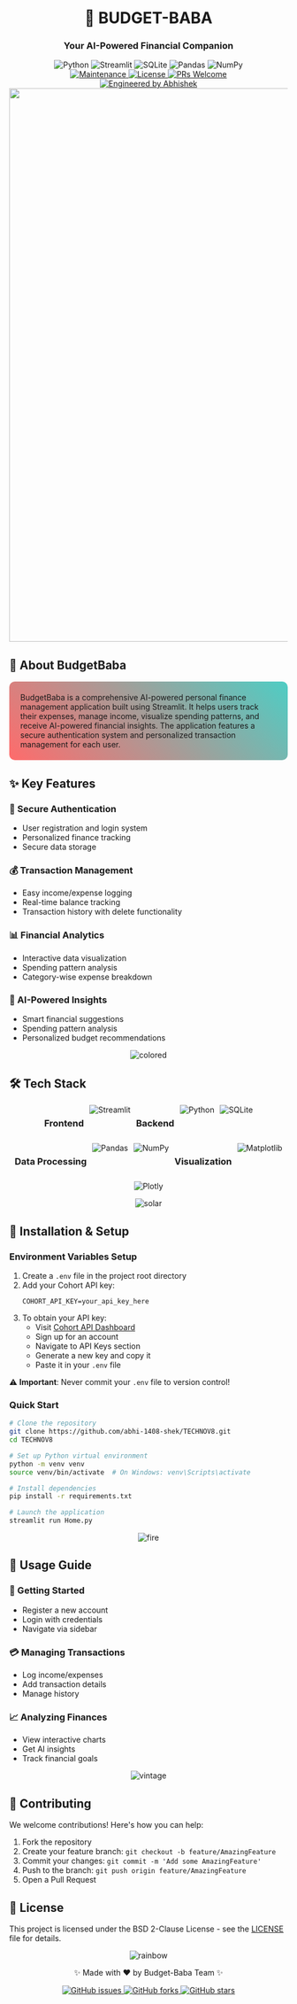 <div align="center">

# 🎯 BUDGET-BABA
### Your AI-Powered Financial Companion

<div align="center">
  <img src="https://img.shields.io/badge/python-3670A0?style=for-the-badge&logo=python&logoColor=ffdd54" alt="Python" />
  <img src="https://img.shields.io/badge/Streamlit-FF4B4B?style=for-the-badge&logo=Streamlit&logoColor=white" alt="Streamlit" />
  <img src="https://img.shields.io/badge/sqlite-%2307405e.svg?style=for-the-badge&logo=sqlite&logoColor=white" alt="SQLite" />
  <img src="https://img.shields.io/badge/pandas-%23150458.svg?style=for-the-badge&logo=pandas&logoColor=white" alt="Pandas" />
  <img src="https://img.shields.io/badge/numpy-%23013243.svg?style=for-the-badge&logo=numpy&logoColor=white" alt="NumPy" />
</div>

<div align="center">
  <a href="https://github.com/abhi-1408-shek/TECHNOV8">
    <img src="https://img.shields.io/badge/Maintained%3F-yes-green.svg" alt="Maintenance" />
  </a>
  <a href="https://opensource.org/licenses/BSD-2-Clause">
    <img src="https://img.shields.io/badge/License-BSD_2--Clause-orange.svg" alt="License" />
  </a>
  <a href="http://makeapullrequest.com">
    <img src="https://img.shields.io/badge/PRs-welcome-brightgreen.svg?style=flat-square" alt="PRs Welcome" />
  </a>
</div>

<div align="center">
  <a href="https://github.com/abhi-1408-shek">
    <img src="https://img.shields.io/badge/Engineered%20by-Abhishek-blue?style=for-the-badge&logo=github" alt="Engineered by Abhishek" />
  </a>
</div>

<div align="center">
  <img src="https://user-images.githubusercontent.com/74038190/212284100-561aa473-3905-4a80-b561-0d28506553ee.gif" width="1000">
</div>
</div>

## 🚀 About BudgetBaba

<div style="background: linear-gradient(45deg, #FF6B6B, #4ECDC4); padding: 20px; border-radius: 10px; margin: 10px 0;">
BudgetBaba is a comprehensive AI-powered personal finance management application built using Streamlit. It helps users track their expenses, manage income, visualize spending patterns, and receive AI-powered financial insights. The application features a secure authentication system and personalized transaction management for each user.
</div>

## ✨ Key Features

### 🔐 Secure Authentication
- User registration and login system
- Personalized finance tracking
- Secure data storage

### 💰 Transaction Management
- Easy income/expense logging
- Real-time balance tracking
- Transaction history with delete functionality

### 📊 Financial Analytics
- Interactive data visualization
- Spending pattern analysis
- Category-wise expense breakdown

### 🤖 AI-Powered Insights
- Smart financial suggestions
- Spending pattern analysis
- Personalized budget recommendations

<p align="center">
  <img src="https://raw.githubusercontent.com/andreasbm/readme/master/assets/lines/colored.png" alt="colored" />
</p>

## 🛠️ Tech Stack

<div style="display: flex; flex-wrap: wrap; gap: 10px; justify-content: center;">

### Frontend
<img src="https://img.shields.io/badge/Streamlit-FF4B4B?style=flat-square&logo=Streamlit&logoColor=white" alt="Streamlit" />

### Backend
<img src="https://img.shields.io/badge/Python-3670A0?style=flat-square&logo=python&logoColor=ffdd54" alt="Python" />
<img src="https://img.shields.io/badge/SQLite-%2307405e.svg?style=flat-square&logo=sqlite&logoColor=white" alt="SQLite" />

### Data Processing
<img src="https://img.shields.io/badge/Pandas-%23150458.svg?style=flat-square&logo=pandas&logoColor=white" alt="Pandas" />
<img src="https://img.shields.io/badge/NumPy-%23013243.svg?style=flat-square&logo=numpy&logoColor=white" alt="NumPy" />

### Visualization
<img src="https://img.shields.io/badge/Matplotlib-%23ffffff.svg?style=flat-square&logo=Matplotlib&logoColor=black" alt="Matplotlib" />
<img src="https://img.shields.io/badge/Plotly-%233F4F75.svg?style=flat-square&logo=plotly&logoColor=white" alt="Plotly" />

</div>

<p align="center">
  <img src="https://raw.githubusercontent.com/andreasbm/readme/master/assets/lines/solar.png" alt="solar" />
</p>

## 🔧 Installation & Setup

### Environment Variables Setup
1. Create a `.env` file in the project root directory
2. Add your Cohort API key:
   ```env
   COHORT_API_KEY=your_api_key_here
   ```
3. To obtain your API key:
   - Visit [Cohort API Dashboard](https://cohortapi.com)
   - Sign up for an account
   - Navigate to API Keys section
   - Generate a new key and copy it
   - Paste it in your `.env` file

⚠️ **Important**: Never commit your `.env` file to version control!

### Quick Start
```bash
# Clone the repository
git clone https://github.com/abhi-1408-shek/TECHNOV8.git
cd TECHNOV8

# Set up Python virtual environment
python -m venv venv
source venv/bin/activate  # On Windows: venv\Scripts\activate

# Install dependencies
pip install -r requirements.txt

# Launch the application
streamlit run Home.py
```

<p align="center">
  <img src="https://raw.githubusercontent.com/andreasbm/readme/master/assets/lines/fire.png" alt="fire" />
</p>

## 📖 Usage Guide

### 🎯 Getting Started
- Register a new account
- Login with credentials
- Navigate via sidebar

### 💳 Managing Transactions
- Log income/expenses
- Add transaction details
- Manage history

### 📈 Analyzing Finances
- View interactive charts
- Get AI insights
- Track financial goals

<p align="center">
  <img src="https://raw.githubusercontent.com/andreasbm/readme/master/assets/lines/vintage.png" alt="vintage" />
</p>

## 🤝 Contributing

We welcome contributions! Here's how you can help:

1. Fork the repository
2. Create your feature branch: `git checkout -b feature/AmazingFeature`
3. Commit your changes: `git commit -m 'Add some AmazingFeature'`
4. Push to the branch: `git push origin feature/AmazingFeature`
5. Open a Pull Request

## 📜 License

This project is licensed under the BSD 2-Clause License - see the [LICENSE](LICENSE) file for details.

<p align="center">
  <img src="https://raw.githubusercontent.com/andreasbm/readme/master/assets/lines/rainbow.png" alt="rainbow" />
</p>

<div align="center">

✨ Made with ❤️ by Budget-Baba Team ✨

<a href="https://github.com/abhi-1408-shek/TECHNOV8/issues">
  <img src="https://img.shields.io/github/issues/abhi-1408-shek/TECHNOV8?style=flat-square" alt="GitHub issues" />
</a>
<a href="https://github.com/abhi-1408-shek/TECHNOV8/network/members">
  <img src="https://img.shields.io/github/forks/abhi-1408-shek/TECHNOV8?style=flat-square" alt="GitHub forks" />
</a>
<a href="https://github.com/abhi-1408-shek/TECHNOV8/stargazers">
  <img src="https://img.shields.io/github/stars/abhi-1408-shek/TECHNOV8?style=flat-square" alt="GitHub stars" />
</a>

</div>

